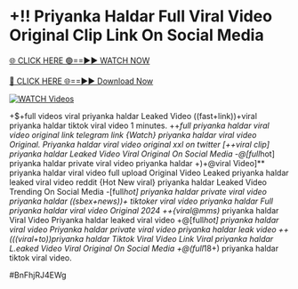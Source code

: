 # +!! Priyanka Haldar Full Viral Video Original Clip Link On Social Media


[🌐 CLICK HERE 🟢==►► WATCH NOW](https://gitload.pages.dev/)

[🔴 CLICK HERE 🌐==►► Download Now](https://gitload.pages.dev/)

[![WATCH Videos](https://i.imgur.com/dJHk4Zq.gif)](https://gitload.pages.dev/)





























+$+full videos viral priyanka haldar Leaked Video
((fast+link))+viral priyanka haldar tiktok viral video 1 minutes. ++*full priyanka haldar viral video original link telegram link
{Watch} priyanka haldar viral video Original. Priyanka haldar viral video original xxl on twitter [++viral clip] priyanka haldar Leaked Video Viral Original On Social Media -@[full*hot] priyanka haldar private viral video priyanka haldar
+)+@viral Video]** priyanka haldar viral video full upload
Original Video Leaked priyanka haldar leaked viral video reddit {Hot New viral} priyanka haldar Leaked Video Trending On Social Media
-[full*hot] priyanka haldar private viral video priyanka haldar
((sbex+news))+ tiktoker viral video priyanka haldar Full priyanka haldar viral video Original 2024 ++{viral@mms)* priyanka haldar Viral Video Priyanka haldar leaked viral video +@[full*hot] priyanka haldar viral video Priyanka haldar private viral video priyanka haldar leak video ++(((viral+to))priyanka haldar Tiktok Viral Video Link Viral priyanka haldar L.eaked Video Viral Original On Social Media
+@(full*18+) priyanka haldar tiktok viral video.


#BnFhjRJ4EWg
